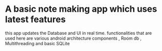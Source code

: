  # A basic note making app which uses latest features
 
 this app updates the Database and UI in real time.
 functionalities that are used here are various android architecture components , Room db , Multithreading and basic SQLite
